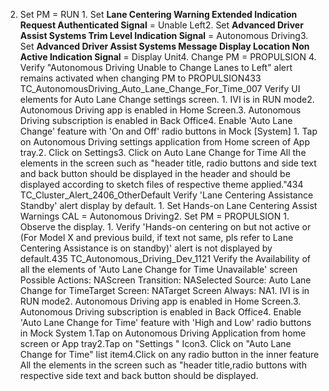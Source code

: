2. Set PM = RUN 1. Set **Lane Centering Warning Extended Indication Request Authenticated Signal** = Unable Left2. Set **Advanced Driver Assist Systems Trim Level Indication Signal** = Autonomous Driving3. Set **Advanced Driver Assist Systems Message Display Location Non Active Indication Signal** = Display Unit4. Change PM = PROPULSION 4. Verify "Autonomous Driving Unable to Change Lanes to Left" alert remains activated when changing PM to PROPULSION433 TC_AutonomousDriving_Auto_Lane_Change_For_Time_007 Verify UI elements for Auto Lane Change settings screen. 1. IVI is in RUN mode2. Autonomous Driving app is enabled in Home Screen.3. Autonomous Driving subscription is enabled in Back Office4. Enable 'Auto Lane Change' feature with 'On and Off' radio buttons in Mock [System] 1. Tap on Autonomous Driving settings application from Home screen of App tray.2. Click on Settings3. Click on Auto Lane Change for Time All the elements in the screen such as "header title, radio buttons and side text and back button should be displayed in the header and should be displayed according to sketch files of respective theme applied."434 TC_Cluster_Alert_2406_OtherDefault Verify 'Lane Centering Assistance Standby' alert display by default. 1. Set Hands-on Lane Centering Assist Warnings CAL = Autonomous Driving2. Set PM = PROPULSION 1. Observe the display. 1. Verify 'Hands-on centering on but not active or (For Model X and previous build, if text not same, pls refer to Lane Centering Assistance is on standby)' alert is not displayed by default.435 TC_Autonomous_Driving_Dev_1121 Verify the Availability of all the elements of 'Auto Lane Change for Time Unavailable' screen Possible Actions: NAScreen Transition: NASelected Source: Auto Lane Change for TimeTarget Screen: NATarget Screen Always: NA1. IVI is in RUN mode2. Autonomous Driving app is enabled in Home Screen.3. Autonomous Driving subscription is enabled in Back Office4. Enable 'Auto Lane Change for Time' feature with 'High and Low' radio buttons in Mock System 1.Tap on Autonomous Driving Application from home screen or App tray2.Tap on "Settings " Icon3. Click on "Auto Lane Change for Time" list item4.Click on any radio button in the inner feature All the elements in the screen such as "header title,radio buttons with respective side text and back button should be displayed.